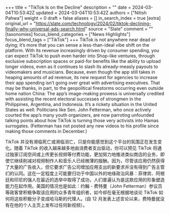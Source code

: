 +++
title = "TikTok Is on the Decline"
description = ""
date = 2024-03-04T10:53:42Z
updated = 2024-03-04T10:53:42Z
authors = ["Nitish Pahwa"]
weight = 0
draft = false
aliases = []
in_search_index = true
[extra]
original_url = "https://slate.com/technology/2024/02/tiktok-declining-finally-why-universal-ads-search.html"
source = "Slate"
comment = ""
[taxonomies]
focus_blend_categories = ["News Highlights"]
focus_blend_tags = ["TikTok"]
+++
TikTok is not anywhere near dead or dying; it’s more that you can sense a less-than-ideal vibe shift on the platform. With its revenue increasingly driven by consumer spending, you can expect TikTok to push even harder into Shop-like ventures, through exclusive subscription spaces or paid-for benefits like the ability to upload longer videos, even as it continues to slash its already-measly payouts to videomakers and musicians. Because, even though the app still takes in heaping amounts of ad revenue, its new request for agencies to increase their app spending isn’t going over great with advertising executives. That may be thanks, in part, to the geopolitical firestorms occurring even outside home nation China: The app’s image-making prowess is universally credited with assisting the recent electoral successes of strongmen in the Philippines, Argentina, and Indonesia. It’s a rickety situation in the United States as well: Politicians like Sen. John Fetterman, who once actively courted the app’s many youth organizers, are now parroting unfounded talking points about how TikTok is turning those very activists into Hamas surrogates. (Fetterman has not posted any new videos to his profile since making those comments in December.)

TikTok 并没有濒临死亡或濒临消亡，只是你能感觉到这个平台的氛围正在发生变化。随着 TikTok 的收入越来越多地由消费者支出驱动，你可以预见 TikTok 将通过独家订阅空间或上传更长视频等付费功能，更加努力地推进类似商店的业务，即使它继续削减对视频制作人和音乐人已经微薄的报酬。因为，尽管该应用仍然获得了大量的广告收入，但它要求广告公司增加应用支出的新要求并没有得到广告主管们的认同。这在一定程度上可能要归功于中国以外的地缘政治风暴：菲律宾、阿根廷和印尼的强人在最近的选举中取得了成功，人们普遍认为是这款应用的形象塑造能力在起作用。美国的情况也是如此：约翰 - 费特曼（John Fetterman）参议员等政客曾积极争取该应用的众多青年组织者，如今却在毫无根据地谈论 TikTok 如何将这些积极分子变成哈马斯的代理人。(自 12 月发表上述言论以来，费特曼就没有在他的个人主页上发布过任何新视频）。
